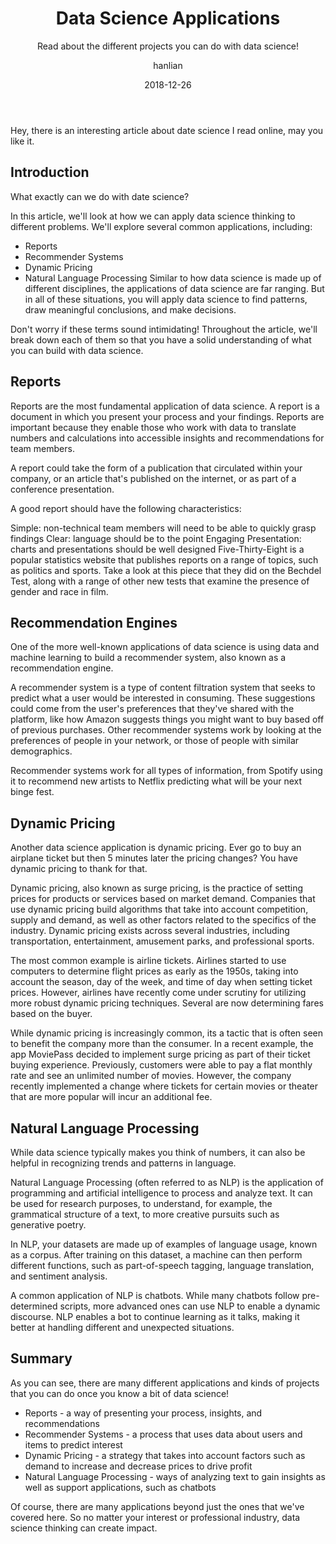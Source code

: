 ﻿---
layout:     post
title:      Data Science Applications
subtitle:   Read about the different projects you can do with data science!
date:       2018-12-26
author:     hanlian
header-img: img/post-bg-2015.jpg
catalog:	true
tags:
    - Date science
    - tech
---
Hey, there is an interesting article about date science I read online, may you like it.

## Introduction
What exactly can we do with date science?

In this article, we'll look at how we can apply data science thinking to different problems. We'll explore several common applications, including:

- Reports
- Recommender Systems
- Dynamic Pricing
- Natural Language Processing
Similar to how data science is made up of different disciplines, the applications of data science are far ranging. But in all of these situations, you will apply data science to find patterns, draw meaningful conclusions, and make decisions.

Don't worry if these terms sound intimidating! Throughout the article, we'll break down each of them so that you have a solid understanding of what you can build with data science.

## Reports
Reports are the most fundamental application of data science. A report is a document in which you present your process and your findings. Reports are important because they enable those who work with data to translate numbers and calculations into accessible insights and recommendations for team members.

A report could take the form of a publication that circulated within your company, or an article that's published on the internet, or as part of a conference presentation.

A good report should have the following characteristics:

Simple: non-technical team members will need to be able to quickly grasp findings
Clear: language should be to the point
Engaging Presentation: charts and presentations should be well designed
Five-Thirty-Eight is a popular statistics website that publishes reports on a range of topics, such as politics and sports. Take a look at this piece that they did on the Bechdel Test, along with a range of other new tests that examine the presence of gender and race in film.

## Recommendation Engines
One of the more well-known applications of data science is using data and machine learning to build a recommender system, also known as a recommendation engine.

A recommender system is a type of content filtration system that seeks to predict what a user would be interested in consuming. These suggestions could come from the user's preferences that they've shared with the platform, like how Amazon suggests things you might want to buy based off of previous purchases. Other recommender systems work by looking at the preferences of people in your network, or those of people with similar demographics.

Recommender systems work for all types of information, from Spotify using it to recommend new artists to Netflix predicting what will be your next binge fest.

## Dynamic Pricing
Another data science application is dynamic pricing. Ever go to buy an airplane ticket but then 5 minutes later the pricing changes? You have dynamic pricing to thank for that.

Dynamic pricing, also known as surge pricing, is the practice of setting prices for products or services based on market demand. Companies that use dynamic pricing build algorithms that take into account competition, supply and demand, as well as other factors related to the specifics of the industry. Dynamic pricing exists across several industries, including transportation, entertainment, amusement parks, and professional sports.

The most common example is airline tickets. Airlines started to use computers to determine flight prices as early as the 1950s, taking into account the season, day of the week, and time of day when setting ticket prices. However, airlines have recently come under scrutiny for utilizing more robust dynamic pricing techniques. Several are now determining fares based on the buyer.

While dynamic pricing is increasingly common, its a tactic that is often seen to benefit the company more than the consumer. In a recent example, the app MoviePass decided to implement surge pricing as part of their ticket buying experience. Previously, customers were able to pay a flat monthly rate and see an unlimited number of movies. However, the company recently implemented a change where tickets for certain movies or theater that are more popular will incur an additional fee.

## Natural Language Processing
While data science typically makes you think of numbers, it can also be helpful in recognizing trends and patterns in language.

Natural Language Processing (often referred to as NLP) is the application of programming and artificial intelligence to process and analyze text. It can be used for research purposes, to understand, for example, the grammatical structure of a text, to more creative pursuits such as generative poetry.

In NLP, your datasets are made up of examples of language usage, known as a corpus. After training on this dataset, a machine can then perform different functions, such as part-of-speech tagging, language translation, and sentiment analysis.

A common application of NLP is chatbots. While many chatbots follow pre-determined scripts, more advanced ones can use NLP to enable a dynamic discourse. NLP enables a bot to continue learning as it talks, making it better at handling different and unexpected situations.

## Summary
As you can see, there are many different applications and kinds of projects that you can do once you know a bit of data science!

- Reports - a way of presenting your process, insights, and recommendations
- Recommender Systems - a process that uses data about users and items to predict interest
- Dynamic Pricing - a strategy that takes into account factors such as demand to increase and decrease prices to drive profit
- Natural Language Processing - ways of analyzing text to gain insights as well as support applications, such as chatbots

Of course, there are many applications beyond just the ones that we've covered here. So no matter your interest or professional industry, data science thinking can create impact.